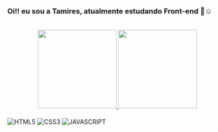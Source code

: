 ### Oi!! eu sou a Tamires, atualmente estudando Front-end 👋☺️
<br>
<div align="center">
  <a href="https://github.com/Tamireslopesf">
  <img height="180em" src="https://github-readme-stats.vercel.app/api?username=Tamireslopesf&show_icons=true&theme=panda&include_all_commits=true&count_private=true"/>
  <img height="180em" src="https://github-readme-stats.vercel.app/api/top-langs/?username=Tamireslopesf&layout=compact&langs_count=7&theme=panda"/>
</div>

<div style="display: inline-block"><br>
<img align="center" alt="HTML5" src="https://img.shields.io/badge/HTML5-E34F26?style=for-the-badge&logo=html5&logoColor=white"/>
<img align="center" alt="CSS3" src="https://img.shields.io/badge/CSS3-1572B6?style=for-the-badge&logo=css3&logoColor=white"/>
<img align="center" alt="JAVASCRIPT" src="https://img.shields.io/badge/JavaScript-323330?style=for-the-badge&logo=javascript&logoColor=F7DF1E"/>
